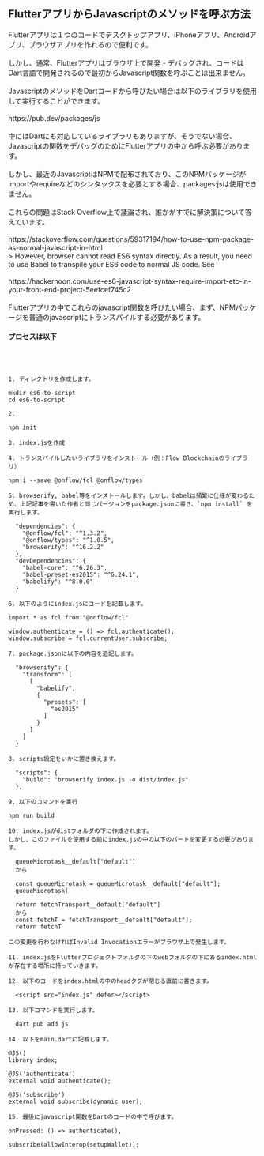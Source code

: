 <h2>FlutterアプリからJavascriptのメソッドを呼ぶ方法</h2>
Flutterアプリは１つのコードでデスクトップアプリ、iPhoneアプリ、Androidアプリ、ブラウザアプリを作れるので便利です。<br><br>
しかし、通常、Flutterアプリはブラウザ上で開発・デバッグされ、コードはDart言語で開発されるので最初からJavascript関数を呼ぶことは出来ません。<br><br>
JavascriptのメソッドをDartコードから呼びたい場合は以下のライブラリを使用して実行することができます。<br><br>
https://pub.dev/packages/js
<br><br>
中にはDartにも対応しているライブラリもありますが、そうでない場合、Javascriptの関数をデバッグのためにFlutterアプリの中から呼ぶ必要があります。
<br><br>
しかし、最近のJavascriptはNPMで配布されており、このNPMパッケージがimportやrequireなどのシンタックスを必要とする場合、packages:jsは使用できません。
<br><br>
これらの問題はStack Overflow上で議論され、誰かがすでに解決策について答えています。
<br><br>
https://stackoverflow.com/questions/59317194/how-to-use-npm-package-as-normal-javascript-in-html
<br>
> However, browser cannot read ES6 syntax directly. As a result, you need to use Babel to transpile your ES6 code to normal JS code. See
<br><br>
https://hackernoon.com/use-es6-javascript-syntax-require-import-etc-in-your-front-end-project-5eefcef745c2
<br><br>
Flutterアプリの中でこれらのjavascript関数を呼びたい場合、まず、NPMパッケージを普通のjavascriptにトランスパイルする必要があります。
<h4>プロセスは以下</h4>
<br><br>

```
1. ディレクトリを作成します。

mkdir es6-to-script
cd es6-to-script

2.

npm init

3. index.jsを作成

4. トランスパイルしたいライブラリをインストール（例：Flow Blockchainのライブラリ）

npm i --save @onflow/fcl @onflow/types 

5. browserify, babel等をインストールします。しかし、babelは頻繁に仕様が変わるため、上記記事を書いた作者と同じバージョンをpackage.jsonに書き、`npm install` を実行します。

  "dependencies": {
    "@onflow/fcl": "^1.3.2",
    "@onflow/types": "^1.0.5",
    "browserify": "^16.2.2"
  },
  "devDependencies": {
    "babel-core": "^6.26.3",
    "babel-preset-es2015": "^6.24.1",
    "babelify": "^8.0.0"
  }

6. 以下のようにindex.jsにコードを記載します。

import * as fcl from "@onflow/fcl"

window.authenticate = () => fcl.authenticate();
window.subscribe = fcl.currentUser.subscribe;

7. package.jsonに以下の内容を追記します。

  "browserify": {
    "transform": [
      [
        "babelify",
        {
          "presets": [
            "es2015"
          ]
        }
      ]
    ]
  }

8. scripts設定をいかに置き換えます。

  "scripts": {
    "build": "browserify index.js -o dist/index.js"
  },

9. 以下のコマンドを実行

npm run build

10. index.jsがdistフォルダの下に作成されます。
しかし、このファイルを使用する前にindex.jsの中の以下のパートを変更する必要があります。

  queueMicrotask__default["default"]
  から

  const queueMicrotask = queueMicrotask__default["default"];
  queueMicrotask(

  return fetchTransport__default["default"]
  から
  const fetchT = fetchTransport__default["default"];
  return fetchT

この変更を行わなければInvalid Invocationエラーがブラウザ上で発生します。

11. index.jsをFlutterプロジェクトフォルダの下のwebフォルダの下にあるindex.htmlが存在する場所に持っていきます。

12. 以下のコードをindex.htmlの中のheadタグが閉じる直前に書きます。

  <script src="index.js" defer></script>

13. 以下コマンドを実行します。

  dart pub add js

14. 以下をmain.dartに記載します。

@JS()
library index;

@JS('authenticate')
external void authenticate();

@JS('subscribe')
external void subscribe(dynamic user);

15. 最後にjavascript関数をDartのコードの中で呼びます。

onPressed: () => authenticate(),

subscribe(allowInterop(setupWallet));
```

